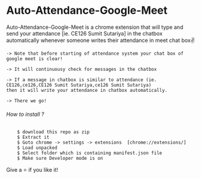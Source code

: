 # Auto-Attendance-Google-Meet
Auto-Attendance-Google-Meet is a chrome extension that will type and send your attendance [ie. CE126 Sumit Sutariya] in the chatbox automatically whenever someone writes their attendance in meet chat box✌

```
-> Note that before starting of attendance system your chat box of google meet is clear!

-> It will continuousy check for messages in the chatbox 

-> If a message in chatbox is similar to attendance (ie. CE126,ce126,CE126 Sumit Sutariya,ce126 Sumit Sutariya) 
then it will write your attendance in chatbox automatically.

-> There we go!

```

<h6>How to install ?</h6>

```
    $ download this repo as zip
    $ Extract it
    $ Goto chrome -> settings -> extensions  [chrome://extensions/]
    $ Load unpacked
    $ Select folder which is containing manifest.json file
    $ Make sure Developer mode is on
```

Give a ⭐ if you like it!

